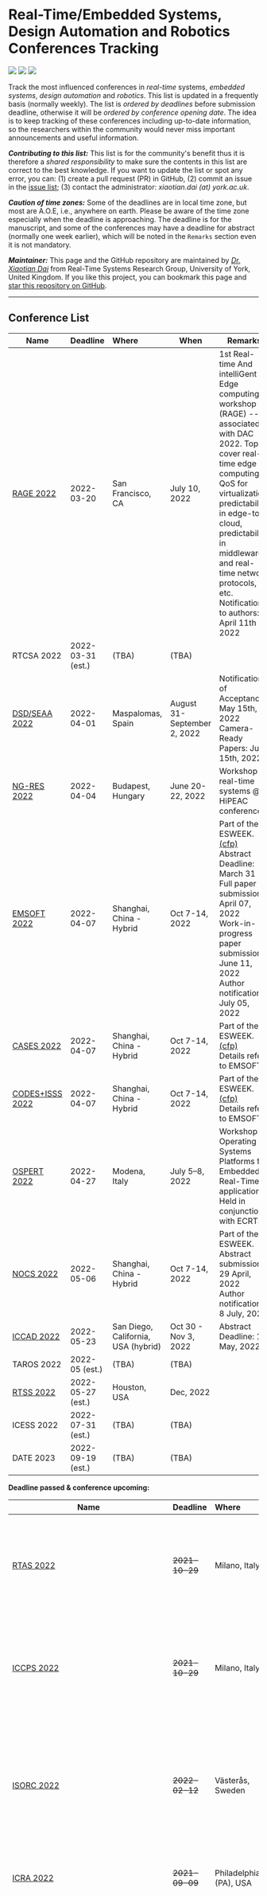 # Real-Time/Embedded Systems, Design Automation and Robotics Conferences Tracking

![](https://badgen.net/github/stars/automaticdai/realtime-embedded-conferences)  ![](https://badgen.net/github/issues/automaticdai/realtime-embedded-conferences)  ![](https://badgen.net/github/contributors/automaticdai/realtime-embedded-conferences)

Track the most influenced conferences in _real-time_ systems, _embedded systems_, _design automation_ and _robotics_. This list is updated in a frequently basis (normally weekly). The list is _ordered by deadlines_ before submission deadline, otherwise it will be _ordered by conference opening date_. The idea is to keep tracking of these conferences including up-to-date information, so the researchers within the community would never miss important announcements and useful information.

***Contributing to this list:*** This list is for the community's benefit thus it is therefore a _shared responsibility_ to make sure the contents in this list are correct to the best knowledge. If you want to update the list or spot any error, you can: (1) create a pull request (PR) in GitHub, (2) commit an issue in the [issue list](https://github.com/automaticdai/realtime-embedded-conferences/issues); (3) contact the administrator: _xiaotian.dai (at) york.ac.uk_.

***Caution of time zones:*** Some of the deadlines are in local time zone, but most are A.O.E, i.e., anywhere on earth. Please be aware of the time zone especially when the deadline is approaching. The deadline is for the manuscript, and some of the conferences may have a deadline for abstract (normally one week earlier), which will be noted in the `Remarks` section even it is not mandatory.

***Maintainer:***  This page and the GitHub repository are maintained by *[Dr. Xiaotian Dai](http://www.xiaotiandai.com)* from Real-Time Systems Research Group, University of York, United Kingdom. If you like this project, you can bookmark this page and [star this repository on GitHub](https://github.com/automaticdai/realtime-embedded-conferences).

---

## Conference List

| Name                                                         | Deadline          | Where          | When                 | Remarks                                                      |
| ------------------------------------------------------------ | ----------------- | :------------- | -------------------- | ------------------------------------------------------------ |
| [RAGE 2022](https://rage2022.github.io/) | 2022-03-20 | San Francisco, CA | July 10, 2022 | 1st Real-time And intelliGent Edge computing workshop (RAGE) --- associated with DAC 2022. Topics cover real-time edge computing, QoS for virtualization, predictability in edge-to-cloud, predictability in middleware and real-time network protocols, etc. <br />Notification to authors: April 11th 2022 |
| RTCSA 2022                                                   | 2022-03-31 (est.) | (TBA)          | (TBA)                |                                                              |
| [DSD/SEAA 2022](https://dsd-seaa2022.iuma.ulpgc.es/)         | 2022-04-01 | Maspalomas, Spain | August 31-September 2, 2022 | Notification of Acceptance: May 15th, 2022 <br />Camera-Ready Papers: June 15th, 2022 |
| [NG-RES 2022](http://ng-res.deib.polimi.it/)          | 2022-04-04        | Budapest, Hungary | June 20-22, 2022  | Workshop on real-time systems @ HiPEAC conference.                                          |
| [EMSOFT 2022](https://esweek.org)                            | 2022-04-07 | Shanghai, China - Hybrid | Oct 7-14, 2022   | Part of the ESWEEK. [(cfp)](https://esweek.org/wp-content/uploads/2022/01/EMSOFT_2022_CFP.pdf)<br />Abstract Deadline: March 31<br />Full paper submission: April 07, 2022 <br />Work-in-progress paper submission: June 11, 2022<br />Author notification: July 05, 2022 |
| [CASES 2022](https://esweek.org/cases/)                      | 2022-04-07 | Shanghai, China - Hybrid | Oct 7-14, 2022  | Part of the ESWEEK. [(cfp)](https://esweek.org/wp-content/uploads/2022/01/CASES_2022_CFP.pdf)<br />Details refer to EMSOFT. |
| [CODES+ISSS 2022](https://esweek.org/codes-isss/)            | 2022-04-07 | Shanghai, China - Hybrid | Oct 7-14, 2022  | Part of the ESWEEK. [(cfp)](https://esweek.org/wp-content/uploads/2022/01/CODES_ISSS_2022_CFP.pdf)<br />Details refer to EMSOFT. |
| [OSPERT 2022](https://sra.uni-hannover.de/ospert22/) | 2022-04-27 | Modena, Italy | July 5–8, 2022 | Workshop on Operating Systems Platforms for Embedded Real-Time applications. Held in conjunction with ECRTS. |
| [NOCS 2022](https://esweek.org/nocs/)                        | 2022-05-06 | Shanghai, China - Hybrid | Oct 7-14, 2022  | Part of the ESWEEK.<br />Abstract submission: 29 April, 2022<br />Author notification: 8 July, 2022 |
| [ICCAD 2022](https://iccad.com/)                             | 2022-05-23 | San Diego, California, USA (hybrid) | Oct 30 -  Nov 3, 2022 | Abstract Deadline: 16 May, 2022 |
| TAROS 2022                                                   | 2022-05 (est.)    | (TBA)          | (TBA)                |                                                              |
| [RTSS 2022](http://2022.rtss.org/)                          | 2022-05-27 (est.) | Houston, USA | Dec, 2022        |                                                              |
| ICESS 2022 | 2022-07-31 (est.) | (TBA) | (TBA) |  |
| DATE 2023 | 2022-09-19 (est.) | (TBA)                               | (TBA)                       |  |

**Deadline passed & conference upcoming:**

| Name                                                         | Deadline                        | Where                  | When                 | Remarks                                                      |
| ------------------------------------------------------------ | ------------------------------- | :--------------------- | -------------------- | ------------------------------------------------------------ |
| [RTAS 2022](http://2022.rtas.org/)                           | ~~2021-10-29~~                  | Milano, Italy          | May 4-6, 2022        | Part of CPS-IoT week.<br />Rebuttal Period: Jan 3-5, 2022<br />Author Notification: Jan 17, 2022 |
| [ICCPS 2022](https://iccps.acm.org/2022/)                    | ~~2021-10-29~~                  | Milano, Italy          | May 4-6, 2022        | Part of CPS-IoT week.<br />Abstract Registration: Oct 22<br />Author Notification: Jan 17, 2022 |
| [ISORC 2022](https://isorc2022.github.io/index.html)         | ~~2022-02-12~~                  | Västerås, Sweden       | May 17-19, 2022      | Rebuttal period: March 23-25, 2022<br/>Acceptance notification: April 4, 2022<br/>Camera-ready papers: April 20, 2022 |
| [ICRA 2022](https://www.icra2022.org/)                       | ~~2021-09-09~~                  | Philadelphia (PA), USA | May 23-27, 2022      | Notification of acceptance: Jan 31, 2022                     |
| [Ada-Europe 2022](http://www.ada-europe.org/conference2022/cfp.html) | ~~2022-01-16~~                  | Ghent, Belgium         | June 2022            | Ada Europe 2022 will be hybrid. The conference schedule comprises a journal track, an industrial track, a work-in-progress track, a vendor exhibition, parallel tutorials, and satellite workshops.<br /><br />Important Dates:<br />Feb 27, 2022: Submission deadline for industrial-track and WiP track.<br />March 14, 2022: Author notification of acceptance. |
| [RTNS 2022](https://rtns2022.inria.fr/)                      | ~~2022-02-24~~ → ~~2022-03-09~~ | Paris, France          | June 7-8, 2022       | Author notification: April 20, 2022<br/>Camera ready: May 4, 2022<br/> |
| LCTES 2022](https://pldi22.sigplan.org/track/LCTES-2022)     | ~~2022-03-07~~ → ~~2022-03-14~~ | (TBA)                  | June 21, 2022        | Paper notification: April 8, 2022<br/>Artifact submission: April 16, 2022<br/>Artifact decision: May 2, 2022<br/>Camera-ready deadline: May 6, 2022 |
| [RSS 2022](https://roboticsconference.org/)                  | ~~2022-01-28~~                  | New York City          | June 27-July 1, 2022 |                                                              |
| [ECRTS 2022](https://www.ecrts.org/)                         | ~~2022-02-02~~                  | Modena, Italy          | July 5–8, 2022       | Notification: April 13, 2022 <br />Camera-ready deadline: May 5, 2022 |
| [WCET 2022](https://www.ecrts.org/wcet-2022/)                | ~~2022-02-02~~                  | Modena, Italy          | July 5–8, 2022       | Workshop on Worst-case Execution Times. Associated with ECRTS. |
| [RTSOPS 2022](https://www.ecrts.org/rtsops-2022/)            | ~~2022-02-02~~                  | Modena, Italy          | July 5–8, 2022       | Workshop on Real-Time Scheduling Open Problems Seminar. Associated with ECRTS. |
| [RT-Cloud 2022](https://www.ecrts.org/rt-cloud-2022/)        | ~~2022-02-02~~                  | Modena, Italy          | July 5–8, 2022       | Workshop on Real-Time Cloud Computing. Associated with ECRTS. |
| [DAC 2022](https://www.dac.com/DAC-2022/2022-Call-for-Contributions) | ~~2021-11-22~~                  | San Francisco, CA.     | July 10-14, 2022     | Abstraction Deadline: Nov 15                                 |
| RO-MAN 2022](http://www.smile.unina.it/ro-man2022/)          | ~~2022-03-15~~                  | Naples, Italy          | Aug 29 - Sep 2, 2022 | Author Notification: May 30, 2022<br />Camera Ready: June 15, 2022 |
| [IROS 2022](https://iros2022.org/)                           | ~~2022-03-01~~                  | Kyoto, Japan           | Oct 23-27, 2022      | Submission deadline with RA-letter option: Feb 24, 2022      |


**Completed & Archived (by alphabet):** 

| Name                                                         | Deadline                        | Where                                   | When                  | Remarks                                                      |
| ------------------------------------------------------------ | ------------------------------- | :-------------------------------------- | --------------------- | ------------------------------------------------------------ |
| [Ada-Europe 2021](https://www.istr.unican.es/ae2021/)        | ---                             | Santander, Spain                        | June 7-11, 2021       | WiP and industrial paper deadline: March 31, 2021            |
| [DATE 2021](https://www.date-conference.com/)                | ---                             | ~~Grenoble, France~~ →Virtual           | February 1-5, 2021    |                                                              |
| [DATE 2022](https://www.date-conference.com/)                | ~~2021-09-19~~                  | Virtual                                 | Feb 1-5, 2022         | Abstract deadline: 2021-09-12                                |
| [DAC 2021](https://dac.com)                                  | ~~2020-11-23~~                  | San Francisco, CA, USA                  | Dec 5-9, 2021         | Abstract deadline: Nov 16, 2020                              |
| [DSD 2021](https://dsd-seaa2021.unipv.it/)                   | ~~2021-04-01~~ → ~~2021-04-20~~ | Palermo, Italy                          | September 1-3, 2021   |                                                              |
| [ECRTS 2020](https://www.ecrts.org/)                         | ---                             | Modena, Italy                           | July 7-10, 2020       | Went to virtual due to COVID-19.                             |
| [ECRTS 2021](https://www.ecrts.org/)                         | ~~2021-03-03~~                  | Virtual                                 | July 5-9, 2021        | Notification of acceptance: April 22, 2021                   |
| [EMSOFT 2021](https://esweek.org)                            | ~~2021-04-09~~                  | Virtual                                 | October 10-15, 2021   | Abstract deadline: April 2, 2021; Part of the ESWEEK.        |
| [ICCAD 2020](https://iccad.com/)                             | ---                             | Virtual                                 | November 2-5, 2020    |                                                              |
| [ICCAD 2021](https://iccad.com/)                             | ~~2021-05-28~~                  | Munich, Germany                         | November 1-4, 2021    | Abstract deadline: Friday, May 21, 2021                      |
| [ICESS 2020](http://icess.net/)                              | ---                             | Virtual                                 | Dec 10-11, 2020       |                                                              |
| [ICESS 2021](http://icess.net/2021/)                         | ~~2021-07-31~~ → ~~2021-08-14~~ | Shanghai, China                         | Dec 13-14, 2021       | Author notification: Oct 4th, 2021                           |
| [ICRA 2021](http://www.icra2021.org/)                        | ---                             | Xi'an, China                            | May 30 - June 5, 2021 | Notification of acceptance: February 28, 2021                |
| [IROS 2020](https://www.iros2020.org/index.html)             | ---                             | ~~Las Vegas, USA~~ → Virtual            | Oct 25 - Nov 25, 2020 | Changed to Virtual; Free registration.                       |
| [IROS 2021](http://www.iros2021.org/)                        | ~~2021-03-05~~                  | Prague, Czech Republic                  | Sep 27 - Oct 1, 2021  |                                                              |
| [LCTES 2021](https://pldi21.sigplan.org/home/LCTES-2021)     | ~~2021-03-08~~                  | Virtual                                 | June 20-25, 2021      | Notification of acceptance: Apr 9, 2021                      |
| [RSS 2021](https://roboticsconference.org/)                  | ~~2021-03-01~~                  | Virtual                                 | July 12-16, 2021      | Notification of acceptance: May 10, 2021                     |
| [RTAS 2021](http://2021.rtas.org/)                           | ---                             | ~~Nashville, Tennessee, USA~~ → Virtual | May 18-21, 2021       |                                                              |
| [RTSS 2020](http://2020.rtss.org/)                           | ---                             | Virtual                                 | Dec 1-4, 2020         |                                                              |
| [RTSS 2021](http://2021.rtss.org/)                           | ~~2021-05-27~~                  | ~~Dortmund, Germany~~ → Fully Virtual   | Dec 7-10, 2021        | Submissions can go to either the real-time system track (Track 1) or the design and application track (Track 2). |
| [RTNS 2021](https://rtns2021.univ-nantes.fr/)                | ---                             | ~~Nantes, France~~→Virtual              | April 7-9, 2021       | Went to fully virtual due to COVID-19.                       |
| [TAROS 2020](https://www.nottingham.ac.uk/conference/fac-eng/taros/index.aspx) | ---                             | Nottingham, UK                          | Sep 16, 2020          |                                                              |
| [TAROS 2021](https://lcas.lincoln.ac.uk/wp/taros-2021/)      | ~~2021-05-28~~                  | Virtual                                 | September 8-10, 2021  | Author Notification: July 1, 2021                            |

---

**Notations:**

-   ~~deadline~~: the deadline has passed;
-   ~~old~~ → new: information is updated;
-   ↑: ordered by this column;
-   (TBA): the information is not yet announced;
-   (est.): the deadline is estimated based on previous years.

---

## Journal List

Top journals for Real-Time Systems, Embedded Systems and Parallel Computing:

| Name                                                         | Publisher | Rank | IF   | Remarks |
| ------------------------------------------------------------ | --------- | :--- | ---- | ------- |
| [TECS: ACM Transactions on Embedded Computing Systems](https://dl.acm.org/journal/tecs) | ACM       | ---  | ---  |         |
| [TOCS: ACM Transactions on Computer Systems](https://dl.acm.org/journal/tocs) | ACM       | ---  | ---  |         |
| [TOPC: ACM Transactions on Parallel Computing](https://dl.acm.org/journal/topc) | ACM       | ---  | ---  |         |
| [TCPS: ACM Transactions on Cyber-Physical Systems](https://dl.acm.org/journal/tcps) | ACM       | ---  | ---  |         |
| [TC: IEEE Transactions on Computers](https://ieeexplore.ieee.org/xpl/RecentIssue.jsp?punumber=12) | IEEE      | ---  | ---  |         |
| [TCAD: IEEE Transactions on Computer-Aided Design of Integrated Circuits And System](https://ieee-ceda.org/publication/ieee-transactions-computer-aided-design-integrated-circuits-systems-tcad) | IEEE      | ---  | ---  |         |
| [TPDS: IEEE Transactions on Parallel and Distributed Systems](https://ieeexplore.ieee.org/xpl/RecentIssue.jsp?punumber=71) | IEEE      | ---  | ---  |         |
| [IEEE Embedded Systems Letters (ESL)](https://ieee-ceda.org/publication/ieee-embedded-systems-letters-esl) | IEEE      | ---  | ---  |         |
| [MICPRO: Microprocessors and Microsystems](https://www.journals.elsevier.com/microprocessors-and-microsystems) | Elsevier  | ---  | ---  |         |
| [JSA: Journal of Systems Architecture](https://www.journals.elsevier.com/journal-of-systems-architecture) | Elsevier  | ---  | ---  |         |
| [RTS: Real-Time Systems](https://www.springer.com/journal/11241) | Springer  | ---  | ---  |         |

Top journals for Robotics and Control:

(To be added)

---

## Useful Links

- [IEEE TCRTS](https://site.ieee.org/tcrts/)
- [ACM SIGBED](https://www.sigbed.org/)
- [ACM SIGBED Blog](https://sigbed.org/blog/)
- [ACM SIGDA](https://www.sigda.org/)
- [Conference Ranks](http://www.conferenceranks.com/)
- [Scimago Journal & Country Rank](https://www.scimagojr.com/)
- [An Incomplete List of Conferences in Computer Science](https://www.conferences-computer.science/)

---

Copyright 2020-2022 (c) Xiaotian Dai, University of York, UK

{% include counter.html %}
